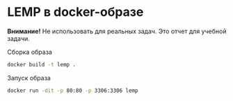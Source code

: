 # LEMP в docker-образе

**Внимание!** Не использовать для реальных задач. Это отчет для учебной задачи.

Сборка образа
```bash
docker build -t lemp .
```

Запуск образа
```bash
docker run -dit -p 80:80 -p 3306:3306 lemp
```

